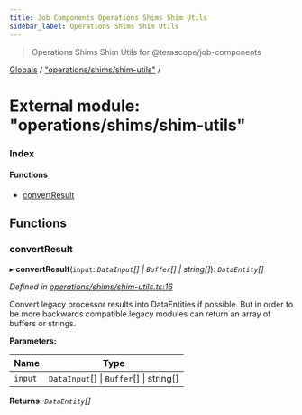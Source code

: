 ```yaml
---
title: Job Components Operations Shims Shim Utils
sidebar_label: Operations Shims Shim Utils
---
```


> Operations Shims Shim Utils for @terascope/job-components

[Globals](../overview.md) / ["operations/shims/shim-utils"](_operations_shims_shim_utils_.md) /

# External module: "operations/shims/shim-utils"

### Index

#### Functions

* [convertResult](_operations_shims_shim_utils_.md#convertresult)

## Functions

###  convertResult

▸ **convertResult**(`input`: *`DataInput`[] | `Buffer`[] | string[]*): *`DataEntity`[]*

*Defined in [operations/shims/shim-utils.ts:16](https://github.com/terascope/teraslice/tree/0c8b1cfadd6cd255811e506264906c5373f2ebea/packages/job-components/operations/shims/shim-utils.ts#L16)*

Convert legacy processor results into DataEntities if possible.
But in order to be more backwards compatible legacy modules
can return an array of buffers or strings.

**Parameters:**

Name | Type |
------ | ------ |
`input` | `DataInput`[] \| `Buffer`[] \| string[] |

**Returns:** *`DataEntity`[]*
